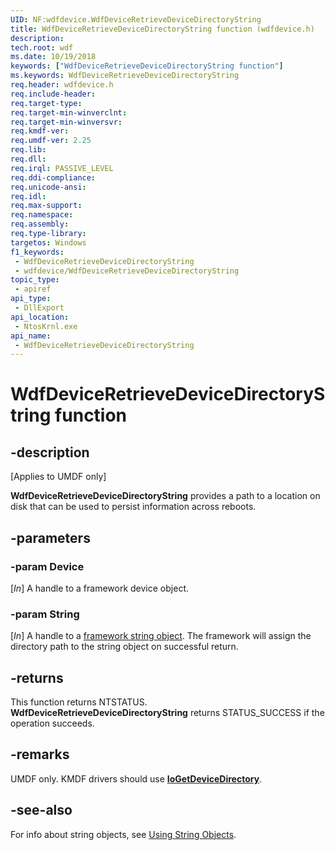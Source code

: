 ```yaml
---
UID: NF:wdfdevice.WdfDeviceRetrieveDeviceDirectoryString
title: WdfDeviceRetrieveDeviceDirectoryString function (wdfdevice.h)
description: 
tech.root: wdf
ms.date: 10/19/2018
keywords: ["WdfDeviceRetrieveDeviceDirectoryString function"]
ms.keywords: WdfDeviceRetrieveDeviceDirectoryString
req.header: wdfdevice.h
req.include-header: 
req.target-type: 
req.target-min-winverclnt: 
req.target-min-winversvr: 
req.kmdf-ver: 
req.umdf-ver: 2.25
req.lib: 
req.dll: 
req.irql: PASSIVE_LEVEL
req.ddi-compliance: 
req.unicode-ansi: 
req.idl: 
req.max-support: 
req.namespace: 
req.assembly: 
req.type-library: 
targetos: Windows
f1_keywords:
 - WdfDeviceRetrieveDeviceDirectoryString
 - wdfdevice/WdfDeviceRetrieveDeviceDirectoryString
topic_type:
 - apiref
api_type:
 - DllExport
api_location:
 - NtosKrnl.exe
api_name:
 - WdfDeviceRetrieveDeviceDirectoryString
---
```


# WdfDeviceRetrieveDeviceDirectoryString function


## -description

[Applies to UMDF only]

**WdfDeviceRetrieveDeviceDirectoryString** provides a path to a location on disk that can be used to persist information across reboots.

## -parameters

### -param Device

[_In_] A handle to a framework device object.

### -param String

[_In_] A handle to a [framework string object](/windows-hardware/drivers/wdf/using-string-objects). The framework will assign the directory path to the string object on successful return.

## -returns

This function returns NTSTATUS.
**WdfDeviceRetrieveDeviceDirectoryString** returns STATUS_SUCCESS if the operation succeeds.

## -remarks

UMDF only. KMDF drivers should use [**IoGetDeviceDirectory**](../wdm/nf-wdm-iogetdevicedirectory.md).

## -see-also

For info about string objects, see [Using String Objects](/windows-hardware/drivers/wdf/using-string-objects).
